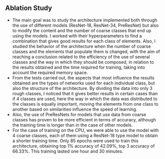 ## Ablation Study

* The main goal was to study the architecture implemented both through the use of different models (ResNet-18, ResNet-34, PreResNet) but also to modify the content and the number of coarse classes that end up using the models. I worked with their hyperparameters to find a combination that gives good results for each class of elements. Also, I studied the behavior of the architecture when the number of coarse classes and the elements that populate them is changed, with the aim of reaching a conclusion related to the efficiency of the use of several classes and the way in which they should be composed, in relation to the results obtained and the time required for training, taking into account the required memory space.
* From the tests carried out, the aspects that most influence the results obtained are the types of networks used for each individual class, but also the structure of the architecture. By dividing the data into only 3 rough classes, I noticed that it gives better results in certain cases than if 4 classes are used, here the way in which the data was distributed to the classes is equally important, moving the elements from one class to another based on similarities influence the speed of learning. 
* Also, the use of PreResNets for models that use data from coarse classes has proven to be more efficient in terms of accuracy, although the training time is longer than in the case of other models. 
* For the case of training on the CPU, we were able to use the model with 4 coarse classes, each of them using a ResNet-18 type model to obtain a shorter training time. Only 85 epochs were used to train this architecture, obtaining top 1% accuracy of 42.09%, top 3 accuracy of 66.33%. This training lasted one hour and 30 minutes.

